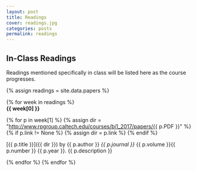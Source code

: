 ```yaml
---
layout: post
title: Readings
cover: readings.jpg
categories: posts
permalink: readings
---
```


## In-Class Readings

Readings mentioned specifically in class will be listed here as the course progresses.


{% assign readings = site.data.papers %}

{% for week in readings %}
<span style="display: block; font-weight: 500"> <b>{{ week[0] }}</b></span>

{% for p in week[1] %}
{% assign dir = "http://www.rpgroup.caltech.edu/courses/bi1_2017/papers/{{ p.PDF }}" %}
{% if p.link != None %}
{% assign dir = p.link %}
{% endif %}

[{{ p.title }}]({{ dir }}) by {{ p.author }} *{{ p.journal }}* {{ p.volume }}{{ p.number }} {{ p.year }}. {{ p.description }}

{% endfor %}
{% endfor %}
